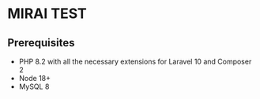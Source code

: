 # MIRAI TEST

## Prerequisites

- PHP 8.2 with all the necessary extensions for Laravel 10 and Composer 2
- Node 18+
- MySQL 8
